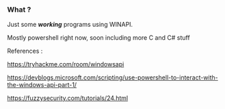 ### What ?

Just some ***working*** programs using WINAPI.

Mostly powershell right now, soon including more C and C# stuff


References :

https://tryhackme.com/room/windowsapi

https://devblogs.microsoft.com/scripting/use-powershell-to-interact-with-the-windows-api-part-1/

https://fuzzysecurity.com/tutorials/24.html